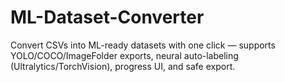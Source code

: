 # ML-Dataset-Converter
Convert CSVs into ML-ready datasets with one click — supports YOLO/COCO/ImageFolder exports, neural auto-labeling (Ultralytics/TorchVision), progress UI, and safe export.
